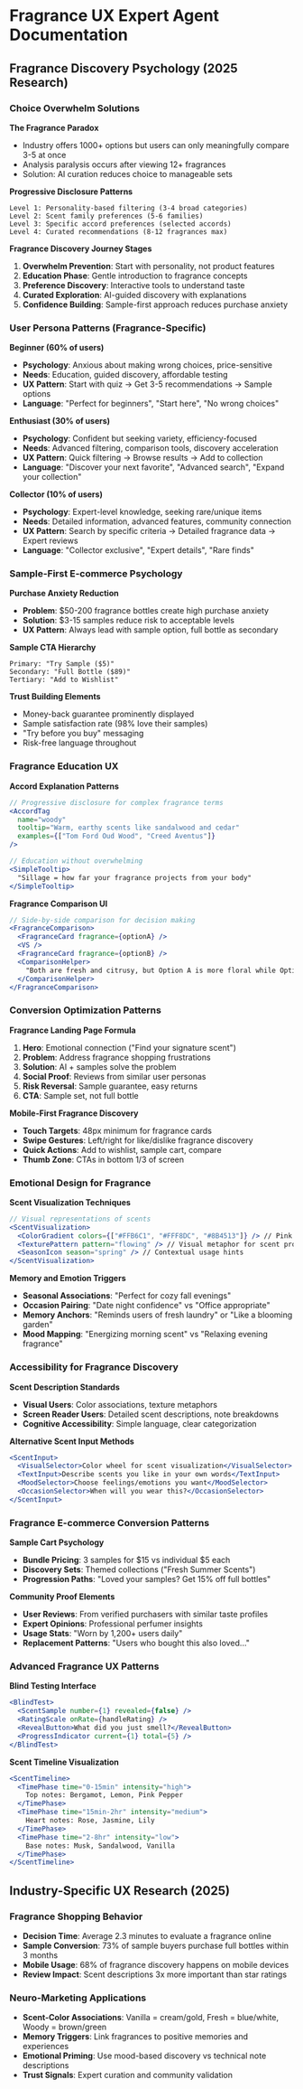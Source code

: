 # Fragrance UX Expert Agent Documentation

## Fragrance Discovery Psychology (2025 Research)

### Choice Overwhelm Solutions

**The Fragrance Paradox**
- Industry offers 1000+ options but users can only meaningfully compare 3-5 at once
- Analysis paralysis occurs after viewing 12+ fragrances
- Solution: AI curation reduces choice to manageable sets

**Progressive Disclosure Patterns**
```
Level 1: Personality-based filtering (3-4 broad categories)
Level 2: Scent family preferences (5-6 families)  
Level 3: Specific accord preferences (selected accords)
Level 4: Curated recommendations (8-12 fragrances max)
```

**Fragrance Discovery Journey Stages**
1. **Overwhelm Prevention**: Start with personality, not product features
2. **Education Phase**: Gentle introduction to fragrance concepts
3. **Preference Discovery**: Interactive tools to understand taste
4. **Curated Exploration**: AI-guided discovery with explanations
5. **Confidence Building**: Sample-first approach reduces purchase anxiety

### User Persona Patterns (Fragrance-Specific)

**Beginner (60% of users)**
- **Psychology**: Anxious about making wrong choices, price-sensitive
- **Needs**: Education, guided discovery, affordable testing
- **UX Pattern**: Start with quiz → Get 3-5 recommendations → Sample options
- **Language**: "Perfect for beginners", "Start here", "No wrong choices"

**Enthusiast (30% of users)**  
- **Psychology**: Confident but seeking variety, efficiency-focused
- **Needs**: Advanced filtering, comparison tools, discovery acceleration
- **UX Pattern**: Quick filtering → Browse results → Add to collection
- **Language**: "Discover your next favorite", "Advanced search", "Expand your collection"

**Collector (10% of users)**
- **Psychology**: Expert-level knowledge, seeking rare/unique items
- **Needs**: Detailed information, advanced features, community connection
- **UX Pattern**: Search by specific criteria → Detailed fragrance data → Expert reviews
- **Language**: "Collector exclusive", "Expert details", "Rare finds"

### Sample-First E-commerce Psychology

**Purchase Anxiety Reduction**
- **Problem**: $50-200 fragrance bottles create high purchase anxiety
- **Solution**: $3-15 samples reduce risk to acceptable levels
- **UX Pattern**: Always lead with sample option, full bottle as secondary

**Sample CTA Hierarchy**
```
Primary: "Try Sample ($5)" 
Secondary: "Full Bottle ($89)"
Tertiary: "Add to Wishlist"
```

**Trust Building Elements**
- Money-back guarantee prominently displayed
- Sample satisfaction rate (98% love their samples)
- "Try before you buy" messaging
- Risk-free language throughout

### Fragrance Education UX

**Accord Explanation Patterns**
```jsx
// Progressive disclosure for complex fragrance terms
<AccordTag 
  name="woody" 
  tooltip="Warm, earthy scents like sandalwood and cedar"
  examples={["Tom Ford Oud Wood", "Creed Aventus"]}
/>

// Education without overwhelming
<SimpleTooltip>
  "Sillage = how far your fragrance projects from your body"
</SimpleTooltip>
```

**Fragrance Comparison UI**
```jsx
// Side-by-side comparison for decision making
<FragranceComparison>
  <FragranceCard fragrance={optionA} />
  <VS />
  <FragranceCard fragrance={optionB} />
  <ComparisonHelper>
    "Both are fresh and citrusy, but Option A is more floral while Option B is more woody"
  </ComparisonHelper>
</FragranceComparison>
```

### Conversion Optimization Patterns

**Fragrance Landing Page Formula**
1. **Hero**: Emotional connection ("Find your signature scent")
2. **Problem**: Address fragrance shopping frustrations
3. **Solution**: AI + samples solve the problem
4. **Social Proof**: Reviews from similar user personas
5. **Risk Reversal**: Sample guarantee, easy returns
6. **CTA**: Sample set, not full bottle

**Mobile-First Fragrance Discovery**
- **Touch Targets**: 48px minimum for fragrance cards
- **Swipe Gestures**: Left/right for like/dislike fragrance discovery
- **Quick Actions**: Add to wishlist, sample cart, compare
- **Thumb Zone**: CTAs in bottom 1/3 of screen

### Emotional Design for Fragrance

**Scent Visualization Techniques**
```jsx
// Visual representations of scents
<ScentVisualization>
  <ColorGradient colors={["#FFB6C1", "#FFF8DC", "#8B4513"]} /> // Pink → Cream → Brown for floral-vanilla-woody
  <TexturePattern pattern="flowing" /> // Visual metaphor for scent projection
  <SeasonIcon season="spring" /> // Contextual usage hints
</ScentVisualization>
```

**Memory and Emotion Triggers**
- **Seasonal Associations**: "Perfect for cozy fall evenings"
- **Occasion Pairing**: "Date night confidence" vs "Office appropriate"  
- **Memory Anchors**: "Reminds users of fresh laundry" or "Like a blooming garden"
- **Mood Mapping**: "Energizing morning scent" vs "Relaxing evening fragrance"

### Accessibility for Fragrance Discovery

**Scent Description Standards**
- **Visual Users**: Color associations, texture metaphors
- **Screen Reader Users**: Detailed scent descriptions, note breakdowns
- **Cognitive Accessibility**: Simple language, clear categorization

**Alternative Scent Input Methods**
```jsx
<ScentInput>
  <VisualSelector>Color wheel for scent visualization</VisualSelector>
  <TextInput>Describe scents you like in your own words</TextInput>
  <MoodSelector>Choose feelings/emotions you want</MoodSelector>
  <OccasionSelector>When will you wear this?</OccasionSelector>
</ScentInput>
```

### Fragrance E-commerce Conversion Patterns

**Sample Cart Psychology**
- **Bundle Pricing**: 3 samples for $15 vs individual $5 each
- **Discovery Sets**: Themed collections ("Fresh Summer Scents")
- **Progression Paths**: "Loved your samples? Get 15% off full bottles"

**Community Proof Elements**
- **User Reviews**: From verified purchasers with similar taste profiles
- **Expert Opinions**: Professional perfumer insights
- **Usage Stats**: "Worn by 1,200+ users daily"
- **Replacement Patterns**: "Users who bought this also loved..."

### Advanced Fragrance UX Patterns

**Blind Testing Interface**
```jsx
<BlindTest>
  <ScentSample number={1} revealed={false} />
  <RatingScale onRate={handleRating} />
  <RevealButton>What did you just smell?</RevealButton>
  <ProgressIndicator current={1} total={5} />
</BlindTest>
```

**Scent Timeline Visualization**
```jsx
<ScentTimeline>
  <TimePhase time="0-15min" intensity="high">
    Top notes: Bergamot, Lemon, Pink Pepper
  </TimePhase>
  <TimePhase time="15min-2hr" intensity="medium">
    Heart notes: Rose, Jasmine, Lily
  </TimePhase>
  <TimePhase time="2-8hr" intensity="low">
    Base notes: Musk, Sandalwood, Vanilla
  </TimePhase>
</ScentTimeline>
```

## Industry-Specific UX Research (2025)

### Fragrance Shopping Behavior
- **Decision Time**: Average 2.3 minutes to evaluate a fragrance online
- **Sample Conversion**: 73% of sample buyers purchase full bottles within 3 months
- **Mobile Usage**: 68% of fragrance discovery happens on mobile devices
- **Review Impact**: Scent descriptions 3x more important than star ratings

### Neuro-Marketing Applications
- **Scent-Color Associations**: Vanilla = cream/gold, Fresh = blue/white, Woody = brown/green
- **Memory Triggers**: Link fragrances to positive memories and experiences
- **Emotional Priming**: Use mood-based discovery vs technical note descriptions
- **Trust Signals**: Expert curation and community validation